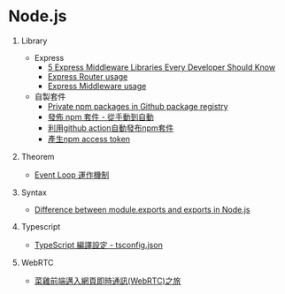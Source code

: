 # Node.js

1. Library
   - Express
      - [5 Express Middleware Libraries Every Developer Should Know](https://blog.bitsrc.io/5-express-middleware-libraries-every-developer-should-know-94e2728f7503)
      - [Express Router usage](https://expressjs.com/en/guide/routing.html)
      - [Express Middleware usage](https://expressjs.com/en/guide/using-middleware.html)
   - 自製套件
      - [Private npm packages in Github package registry](https://levelup.gitconnected.com/private-npm-packages-in-github-package-registry-fbfda43acab3)
      - [發佈 npm 套件 - 從手動到自動](https://pjchender.dev/devops/devops-publish-npm-0)
      - [利用github action自動發布npm套件](https://docs.github.com/en/actions/publishing-packages/publishing-nodejs-packages)
      - [產生npm access token](https://docs.npmjs.com/creating-and-viewing-access-tokens)
2. Theorem
   - [Event Loop 運作機制](https://yu-jack.github.io/2021/03/14/node-event-loop/)
3. Syntax     
   - [Difference between module.exports and exports in Node.js](https://www.geeksforgeeks.org/difference-between-module-exports-and-exports-in-node-js/)
4. Typescript
   - [TypeScript 編譯設定 - tsconfig.json](https://ithelp.ithome.com.tw/articles/10216636)

5. WebRTC
   - [菜雞前端邁入網頁即時通訊(WebRTC)之旅](https://ithelp.ithome.com.tw/users/20129521/ironman/3138?page=1)
